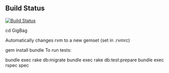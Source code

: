 ## Build Status
[![Build Status](https://buildhive.cloudbees.com/job/Vunovati/job/uskoci/badge/icon)](https://buildhive.cloudbees.com/job/Vunovati/job/GigBag/)

cd GigBag

Automatically changes rvm to a new gemset (set in .rvmrc)

gem install bundle
To run tests:

bundle exec rake db:migrate
bundle exec rake db:test:prepare
bundle exec rspec spec
